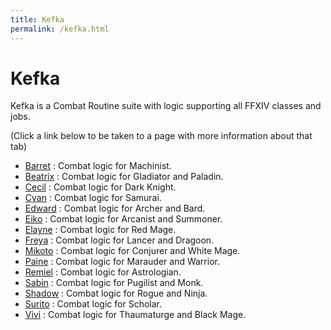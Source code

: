 ```yaml
---
title: Kefka
permalink: /kefka.html
---
```


# Kefka

Kefka is a Combat Routine suite with logic supporting all FFXIV classes and jobs. 

(Click a link below to be taken to a page with more information about that tab)

- [Barret](/kefka/barret.html) : Combat logic for Machinist.
- [Beatrix](/kefka/beatrix.html) : Combat logic for Gladiator and Paladin.
- [Cecil](/kefka/cecil.html) : Combat logic for Dark Knight.
- [Cyan](/kefka/cyan.html) : Combat logic for Samurai.
- [Edward](/kefka/edward.html) : Combat logic for Archer and Bard.
- [Eiko](/kefka/eiko.html) : Combat logic for Arcanist and Summoner.
- [Elayne](/kefka/elayne.html) : Combat logic for Red Mage.
- [Freya](/kefka/freya.html) : Combat logic for Lancer and Dragoon. 
- [Mikoto](/kefka/mikoto.html) : Combat logic for Conjurer and White Mage.
- [Paine](/kefka/paine.html) : Combat logic for Marauder and Warrior.
- [Remiel](/kefka/remiel.html) : Combat logic for Astrologian.
- [Sabin](/kefka/sabin.html) : Combat logic for Pugilist and Monk.
- [Shadow](/kefka/shadow.html) : Combat logic for Rogue and Ninja.
- [Surito](/kefka/surito.html) : Combat logic for Scholar.
- [Vivi](/kefka/vivi.html) : Combat logic for Thaumaturge and Black Mage.